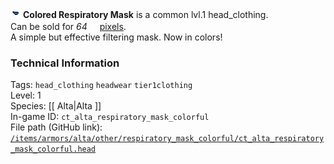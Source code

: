 ![ ](https://raw.githubusercontent.com/Ceterai/Enternia/main/items/armors/alta/other/respiratory_mask_colorful/icon.png) **Colored Respiratory Mask** is a common lvl.1 head_clothing.  
Can be sold for *64* <img src="https://starbounder.org/mediawiki/images/2/21/Pixel.png" width="12" height="16"/> [pixels](https://starbounder.org/Pixel).  
A simple but effective filtering mask. Now in colors!

### Technical Information

Tags: `head_clothing` `headwear` `tier1clothing`  
Level: 1  
Species: [[ Alta|Alta ]]  
In-game ID: `ct_alta_respiratory_mask_colorful`  
File path (GitHub link): [`/items/armors/alta/other/respiratory_mask_colorful/ct_alta_respiratory_mask_colorful.head`](https://github.com/Ceterai/Enternia/blob/main/items/armors/alta/other/respiratory_mask_colorful/ct_alta_respiratory_mask_colorful.head)
